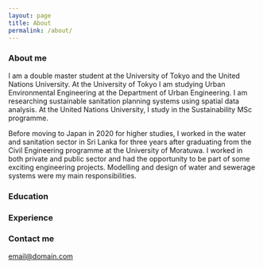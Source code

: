 ```yaml
---
layout: page
title: About
permalink: /about/
---
```

### About me

I am a double master student at the University of Tokyo and the United Nations University. At the University of Tokyo I am studying Urban Environmental Engineering at the Department of Urban Engineering. I am researching sustainable sanitation planning systems using spatial data analysis. At the United Nations University, I study in the Sustainability MSc programme.

Before moving to Japan in 2020 for higher studies, I worked in the water and sanitation sector in Sri Lanka for three years after graduating from the Civil Engineering programme at the University of Moratuwa. I worked in both private and public sector and had the opportunity to be part of some exciting engineering projects. Modelling and design of water and sewerage systems were my main responsibilities.

### Education

### Experience

### Contact me

[email@domain.com](mailto:email@domain.com)